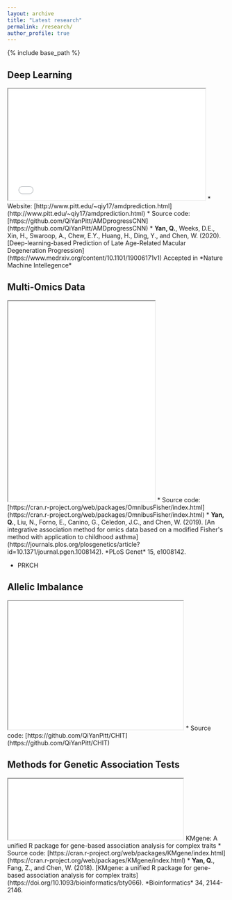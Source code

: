 ```yaml
---
layout: archive
title: "Latest research"
permalink: /research/
author_profile: true
---
```


{% include base_path %}

Deep Learning
-
<iframe src="/images/Fig1.pdf#toolbar=0" width="90%" height="256px"></iframe>
* Website: [http://www.pitt.edu/~qiy17/amdprediction.html](http://www.pitt.edu/~qiy17/amdprediction.html)
* Source code: [https://github.com/QiYanPitt/AMDprogressCNN](https://github.com/QiYanPitt/AMDprogressCNN)
* <b>Yan, Q.</b>, Weeks, D.E., Xin, H., Swaroop, A., Chew, E.Y., Huang, H., Ding, Y., and Chen, W. (2020). [Deep-learning-based Prediction of Late Age-Related Macular Degeneration Progression](https://www.medrxiv.org/content/10.1101/19006171v1) Accepted in *Nature Machine Intellegence*

Multi-Omics Data
-
<iframe src="/files/Omnibus.pdf#toolbar=0" width="67%" height="460px"></iframe>
* Source code: [https://cran.r-project.org/web/packages/OmnibusFisher/index.html](https://cran.r-project.org/web/packages/OmnibusFisher/index.html)
* <b>Yan, Q.</b>, Liu, N., Forno, E., Canino, G., Celedon, J.C., and Chen, W. (2019). [An integrative association method for omics data based on a modified Fisher's method with application to childhood asthma](https://journals.plos.org/plosgenetics/article?id=10.1371/journal.pgen.1008142). *PLoS Genet* 15, e1008142.

* PRKCH

Allelic Imbalance
-
<iframe src="/files/AI.pdf#toolbar=0" width="80%" height="295px"></iframe>
* Source code: [https://github.com/QiYanPitt/CHIT](https://github.com/QiYanPitt/CHIT)

Methods for Genetic Association Tests
-
<iframe src="/images/KMgene.pdf#toolbar=0" width="80%" height="140px"></iframe>
KMgene: A unified R package for gene-based association analysis for complex traits
* Source code: [https://cran.r-project.org/web/packages/KMgene/index.html](https://cran.r-project.org/web/packages/KMgene/index.html)
* <b>Yan, Q.</b>, Fang, Z., and Chen, W. (2018). [KMgene: a unified R package for gene-based association analysis for complex traits](https://doi.org/10.1093/bioinformatics/bty066). *Bioinformatics* 34, 2144-2146.
